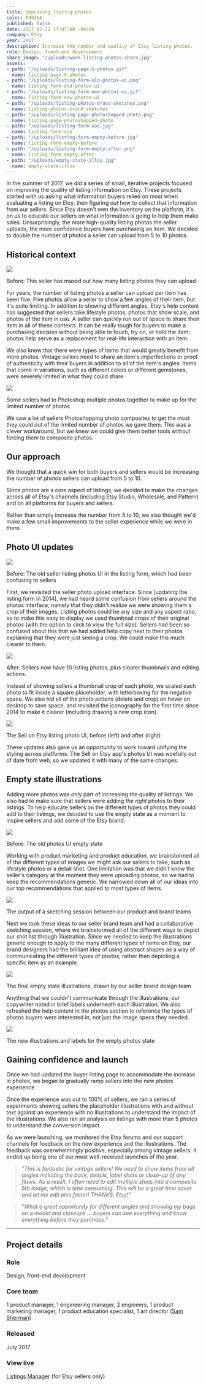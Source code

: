 ```yaml
---
title: Improving listing photos
color: F9936A
published: false
date: 2017-07-21 17:07:00 -04:00
company: Etsy
year: 2017
description: Increase the number and quality of Etsy listing photos.
role: Design, front-end development
share_image: "/uploads/work-listing-photos-share.jpg"
assets:
- path: "/uploads/listing-page-5-photos.gif"
  name: listing-page-5-photos
- path: "/uploads/listing-form-old-photos-ui.png"
  name: listing-form-old-photos-ui
- path: "/uploads/listing-form-new-photos-ui.gif"
  name: listing-form-new-photos-ui
- path: "/uploads/listing-photos-brand-sketches.png"
  name: listing-photos-brand-sketches
- path: "/uploads/listing-page-photoshopped-photo.png"
  name: listing-page-photoshopped-photo
- path: "/uploads/listing-form-soe.jpg"
  name: listing-form-soe
- path: "/uploads/listing-form-empty-before.jpg"
  name: listing-form-empty-before
- path: "/uploads/listing-form-empty-after.png"
  name: listing-form-empty-after
- path: "/uploads/empty-state-illos.jpg"
  name: empty-state-illos
---
```


In the summer of 2017, we did a series of small, iterative projects focused on improving the quality of listing information on Etsy. These projects started with us asking what information buyers relied on most when evaluating a listing on Etsy, then figuring out how to collect that information from our sellers. Since Etsy doesn't own the inventory on the platform, it's on us to educate our sellers on what information is going to help them make sales. Unsurprisingly, the more high-quality listing photos the seller uploads, the more confidence buyers have purchasing an item. We decided to double the number of photos a seller can upload from 5 to 10 photos.

## Historical context

<div class="jh-text-cms__img jh-text-cms__img--full-width">
  <img src="/uploads/listing-page-5-photos.gif" class="">
  <p class="jh-text-cms__img__caption">Before: This seller has maxed out how many listing photos they can upload</p>
</div>

For years, the number of listing photos a seller can upload per item has been five. Five photos allow a seller to show a few angles of their item, but it's quite limiting. In addition to showing different angles, Etsy's help content has suggested that sellers take lifestyle photos, photos that show scale, and photos of the item in use. A seller can quickly run out of space to share their item in all of these contexts. It can be really tough for buyers to make a purchasing decision without being able to touch, try on, or hold the item; photos help serve as a replacement for real-life interaction with an item.

We also knew that there were types of items that would greatly benefit from more photos. Vintage sellers need to share an item's imperfections or proof of authenticity with their buyers in addition to all of the item's angles. Items that come in variations, such as different colors or different gemstones, were severely limited in what they could share.

<div class="jh-text-cms__img jh-text-cms__img--full-width">
  <img src="/uploads/listing-page-photoshopped-photo.png" class="">
  <p class="jh-text-cms__img__caption">Some sellers had to Photoshop multiple photos together to make up for the limited number of photos</p>
</div>

We saw a lot of sellers Photoshopping photo composites to get the most they could out of the limited number of photos we gave them. This was a clever workaround, but we knew we could give them better tools without forcing them to composite photos.


## Our approach

We thought that a quick win for both buyers and sellers would be increasing the number of photos sellers can upload from 5 to 10.

Since photos are a core aspect of listings, we decided to make the changes across all of Etsy's channels (including Etsy Studio, Wholesale, and Pattern) and on all platforms for buyers and sellers.

Rather than simply increase the number from 5 to 10, we also thought we'd make a few small improvements to the seller experience while we were in there.

## Photo UI updates

<div class="jh-text-cms__img jh-text-cms__img--full-width">
  <img src="/uploads/listing-form-old-photos-ui.png">
  <p class="jh-text-cms__img__caption">Before: The old seller listing photos UI in the listing form, which had been confusing to sellers</p>
</div>

First, we revisited the seller photo upload interface. Since [updating the listing form in 2014], we had heard some confusion from sellers around the photos interface, namely that they didn't realize we were showing them a crop of their images. Listing photos could be any size and any aspect ratio, so to make this easy to display we used thumbnail crops of their original photos (with the option to click to view the full size). Sellers had been so confused about this that we had added help copy next to their photos explaining that they were just seeing a crop. We could make this much clearer to them.

<div class="jh-text-cms__img jh-text-cms__img--full-width">
  <img src="/uploads/listing-form-new-photos-ui.gif">
  <p class="jh-text-cms__img__caption">After: Sellers now have 10 listing photos, plus clearer thumbnails and editing actions.</p>
</div>

Instead of showing sellers a thumbnail crop of each photo, we scaled each photo to fit inside a square placeholder, with letterboxing for the negative space. We also hid all of the photo actions (delete and crop) on hover on desktop to save space, and revisited the iconography for the first time since 2014 to make it clearer (including drawing a new crop icon).

<div class="jh-text-cms__img jh-text-cms__img--full-width">
  <img src="/uploads/listing-form-soe.jpg" class="">
  <p class="jh-text-cms__img__caption">The Sell on Etsy listing photo UI, before (left) and after (right)</p>
</div>

These updates also gave us an opportunity to work toward unifying the styling across platforms. The Sell on Etsy app's photos UI was woefully out of date from web, so we updated it with many of the same changes.

## Empty state illustrations

Adding more photos was only part of increasing the quality of listings. We also had to make sure that sellers were adding *the right* photos to their listings. To help educate sellers on the different types of photos they could add to their listings, we decided to use the empty state as a moment to inspire sellers and add some of the Etsy brand.

<div class="jh-text-cms__img jh-text-cms__img--full-width">
  <img src="/uploads/listing-form-empty-before.jpg" class="">
  <p class="jh-text-cms__img__caption">Before: The old photos UI empty state</p>
</div>

Working with product marketing and product education, we brainstormed all of the different types of images we might ask our sellers to take, such as lifestyle photos or a detail shot. One limitation was that we didn't know the seller's category at the moment they were uploading photos, so we had to keep the recommendations generic. We narrowed down all of our ideas into our top recommendations that applied to most types of items.

<div class="jh-text-cms__img jh-text-cms__img--full-width">
  <img src="/uploads/listing-photos-brand-sketches.png">
  <p class="jh-text-cms__img__caption">The output of a sketching session between our product and brand teams</p>
</div>

Next we took these ideas to our seller brand team and had a collaborative sketching session, where we brainstormed all of the different ways to depict our shot list through illustration. Since we needed to keep the illustrations generic enough to apply to the many different types of items on Etsy, our brand designers had the brilliant idea of using abstract shapes as a way of communicating the different types of photos, rather than depicting a specific item as an example.

<div class="jh-text-cms__img jh-text-cms__img--full-width">
  <img src="/uploads/empty-state-illos.jpg" class="">
  <p class="jh-text-cms__img__caption">The final empty state illustrations, drawn by our seller brand design team</p>
</div>

Anything that we couldn't communicate through the illustrations, our copywriter noted in brief labels underneath each illustration. We also refreshed the help content in the photos section to reference the types of photos buyers were interested in, not just the image specs they needed.

<div class="jh-text-cms__img jh-text-cms__img--full-width">
  <img src="/uploads/listing-form-empty-after.png" class="">
  <p class="jh-text-cms__img__caption">The new illustrations and labels for the empty photos state</p>
</div>

## Gaining confidence and launch

Once we had updated the buyer listing page to accommodate the increase in photos, we began to gradually ramp sellers into the new photos experience. 

Once the experience was out to 100% of sellers, we ran a series of experiments showing sellers the placeholder illustrations with and without text against an experience with no illustrations to understand the impact of the illustrations. We also ran an analysis on listings with more than 5 photos to understand the conversion impact.

As we were launching, we monitored the Etsy forums and our support channels for feedback on the new experience and the illustrations. The feedback was overwhelmingly positive, especially among vintage sellers. It ended up being one of our most well-received launches of the year.


> *"This is fantastic for vintage sellers! We need to show items from all angles including the back, details, label shots or close-up of any flaws. As a result, I often need to edit multiple shots into a composite 5th image, which is time consuming. This will be a great time saver and let me edit pics faster! THANKS, Etsy!"*

> *"What a great opportunity for different angles and showing my bags on a model and closeups ... buyers can see everything and know everything before they purchase."*

---

## Project details

<div class="jh-text-cms__project-details">
	<div>
		<h3>Role</h3>
	</div>
	<div>
		<p>Design, front-end development</p>
	</div>
	<div>
		<h3>Core team</h3>
	</div>
	<div>
		<p>1 product manager, 1 engineering manager, 2 engineers, 1 product marketing manager, 1 product education specialist, 1 art director (<a href="https://www.linkedin.com/in/samuelsherman">Sam Sherman</a>)</p>
	</div>
	<div>
		<h3>Released</h3>
	</div>
	<div>
		<p>July 2017</p>
	</div>
	<div>
		<h3>View live</h3>
	</div>
	<div>
		<p><a href="http://etsy.com/your/shops/me/tools/listings">Listings Manager</a> (for Etsy sellers only)</p>
	</div>
</div>
